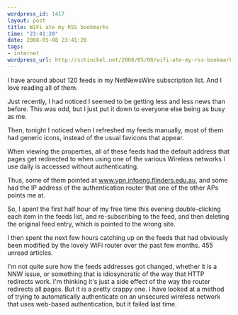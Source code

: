 ```yaml
--- 
wordpress_id: 1417
layout: post
title: WiFi ate my RSS bookmarks
time: "23:41:28"
date: 2008-05-08 23:41:28
tags: 
- internet
wordpress_url: http://schinckel.net/2008/05/08/wifi-ate-my-rss-bookmarks/
---
```

I have around about 120 feeds in my NetNewsWire subscription list. And I love reading all of them.

Just recently, I had noticed I seemed to be getting less and less news than before. This was odd, but I just put it down to everyone else being as busy as me.

Then, tonight I noticed when I refreshed my feeds manually, most of them had generic icons, instead of the usual favicons that appear.

When viewing the properties, all of these feeds had the default address that pages get redirected to when using one of the various Wireless networks I use daily is accessed without authenticating.

Thus, some of them pointed at www.vpn.infoeng.flinders.edu.au, and some had the IP address of the authentication router that one of the other APs points me at.

So, I spent the first half hour of my free time this evening double-clicking each item in the feeds list, and re-subscribing to the feed, and then deleting the original feed entry, which is pointed to the wrong site.

I then spent the next few hours catching up on the feeds that had obviously been modified by the lovely WiFi router over the past few months. 455 unread articles.

I'm not quite sure how the feeds addresses got changed, whether it is a NNW issue, or something that is idiosyncratic of the way that HTTP redirects work. I'm thinking it's just a side effect of the way the router redirects all pages. But it is a pretty crappy one. I have looked at a method of trying to automatically authenticate on an unsecured wireless network that uses web-based authentication, but it failed last time.
